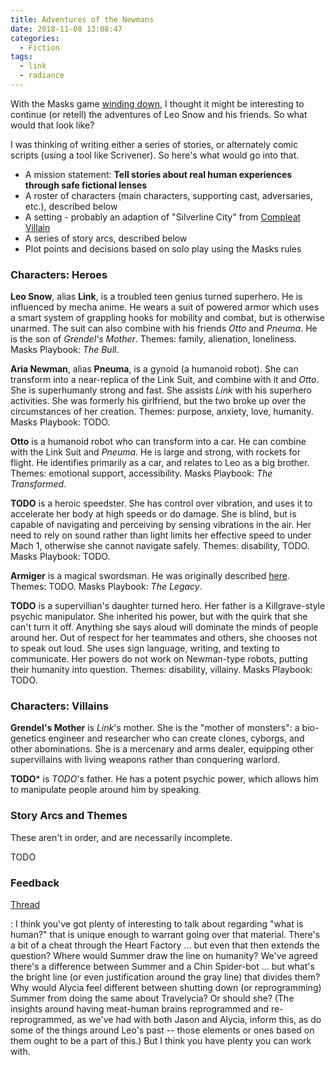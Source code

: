 ```yaml
---
title: Adventures of the Newmans
date: 2018-11-08 13:08:47
categories:
  - Fiction
tags:
  - link
  - radiance
---
```


With the Masks game [winding down](/2018/10/30/the-unmasking/), I thought it might be interesting to continue (or retell) the adventures of Leo Snow and his friends. So what would that look like?

<!-- more -->

I was thinking of writing either a series of stories, or alternately comic scripts (using a tool like Scrivener). So here's what would go into that.

* A mission statement: **Tell stories about real human experiences through safe fictional lenses**
* A roster of characters (main characters, supporting cast, adversaries, etc.), described below
* A setting - probably an adaption of "Silverline City" from [Compleat Villain](/2016/07/19/designing-locations/)
* A series of story arcs, described below
* Plot points and decisions based on solo play using the Masks rules

### Characters: Heroes

**Leo Snow**, alias **Link**, is a troubled teen genius turned superhero.
He is influenced by mecha anime.
He wears a suit of powered armor which uses a smart system of grappling hooks for mobility and combat, but is otherwise unarmed.
The suit can also combine with his friends *Otto* and *Pneuma*.
He is the son of *Grendel's Mother*.
Themes: family, alienation, loneliness.
Masks Playbook: *The Bull*.

**Aria Newman**, alias **Pneuma**, is a gynoid (a humanoid robot).
She can transform into a near-replica of the Link Suit, and combine with it and *Otto*.
She is superhumanly strong and fast.
She assists *Link* with his superhero activities.
She was formerly his girlfriend, but the two broke up over the circumstances of her creation.
Themes: purpose, anxiety, love, humanity.
Masks Playbook: TODO.

**Otto** is a humanoid robot who can transform into a car.
He can combine with the Link Suit and *Pneuma*.
He is large and strong, with rockets for flight.
He identifies primarily as a car, and relates to Leo as a big brother.
Themes: emotional support, accessibility.
Masks Playbook: *The Transformed*.

**TODO** is a heroic speedster.
She has control over vibration, and uses it to accelerate her body at high speeds or do damage.
She is blind, but is capable of navigating and perceiving by sensing vibrations in the air.
Her need to rely on sound rather than light limits her effective speed to under Mach 1, otherwise she cannot navigate safely.
Themes: disability, TODO.
Masks Playbook: TODO.

**Armiger** is a magical swordsman.
He was originally described [here](/2017/08/07/armiger/).
Themes: TODO.
Masks Playbook: *The Legacy*.

**TODO** is a supervillian's daughter turned hero.
Her father is a Killgrave-style psychic manipulator.
She inherited his power, but with the quirk that she can't turn it off.
Anything she says aloud will dominate the minds of people around her.
Out of respect for her teammates and others, she chooses not to speak out loud.
She uses sign language, writing, and texting to communicate.
Her powers do not work on Newman-type robots, putting their humanity into question.
Themes: disability, villainy.
Masks Playbook: TODO.

### Characters: Villains

**Grendel's Mother** is *Link*'s mother.
She is the "mother of monsters": a bio-genetics engineer and researcher who can create clones, cyborgs, and other abominations.
She is a mercenary and arms dealer, equipping other supervillains with living weapons rather than conquering warlord.

**TODO*** is *TODO*'s father.
He has a potent psychic power, which allows him to manipulate people around him by speaking.

### Story Arcs and Themes

These aren't in order, and are necessarily incomplete.

TODO

### Feedback

[Thread](https://app.roll20.net/forum/permalink/6930090/)

: I think you've got plenty of interesting to talk about regarding "what is human?" that is unique enough to warrant going over that material. There's a bit of a cheat through the Heart Factory ... but even that then extends the question? Where would Summer draw the line on humanity? We've agreed there's a difference between Summer and a Chin Spider-bot ... but what's the bright line (or even justification around the gray line) that divides them? Why would Alycia feel different between shutting down (or reprogramming) Summer from doing the same about Travelycia? Or should she? (The insights around having meat-human brains reprogrammed and re-reprogrammed, as we've had with both Jason and Alycia, inform this, as do some of the things around Leo's past -- those elements or ones based on them ought to be a part of this.) But I think you have plenty you can work with.
